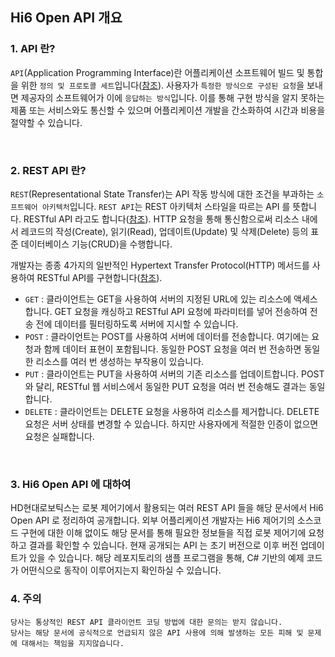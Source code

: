 ## Hi6 Open API 개요

### 1. API 란?

`API`(Application Programming Interface)란 어플리케이션 소프트웨어 빌드 및 통합을 위한 `정의 및 프로토콜 세트`입니다([참조](https://www.redhat.com/ko/topics/api/what-are-application-programming-interfaces)). 
사용자가 `특정한 방식으로 구성된 요청`을 보내면 제공자의 소프트웨어가 이에 `응답하는 방식`입니다. 
이를 통해 구현 방식을 알지 못하는 제품 또는 서비스와도 통신할 수 있으며 어플리케이션 개발을 간소화하여 시간과 비용을 절약할 수 있습니다.

<br>


### 2. REST API 란?

`REST`(Representational State Transfer)는 API 작동 방식에 대한 조건을 부과하는 `소프트웨어 아키텍처`입니다. 
`REST API`는 REST 아키텍처 스타일을 따르는 API 를 뜻합니다. RESTful API 라고도 합니다([참조](https://aws.amazon.com/ko/what-is/restful-api/)). 
HTTP 요청을 통해 통신함으로써 리소스 내에서 레코드의 작성(Create), 읽기(Read), 업데이트(Update) 및 삭제(Delete) 등의 표준 데이터베이스 기능(CRUD)을 수행합니다. <br>

개발자는 종종 4가지의 일반적인 Hypertext Transfer Protocol(HTTP) 메서드를 사용하여 RESTful API를 구현합니다([참조](https://aws.amazon.com/ko/what-is/restful-api/)). 

- `GET` : 클라이언트는 GET을 사용하여 서버의 지정된 URL에 있는 리소스에 액세스합니다. GET 요청을 캐싱하고 RESTful API 요청에 파라미터를 넣어 전송하여 전송 전에 데이터를 필터링하도록 서버에 지시할 수 있습니다.
- `POST` : 클라이언트는 POST를 사용하여 서버에 데이터를 전송합니다. 여기에는 요청과 함께 데이터 표현이 포함됩니다. 동일한 POST 요청을 여러 번 전송하면 동일한 리소스를 여러 번 생성하는 부작용이 있습니다.
- `PUT` : 클라이언트는 PUT을 사용하여 서버의 기존 리소스를 업데이트합니다. POST와 달리, RESTful 웹 서비스에서 동일한 PUT 요청을 여러 번 전송해도 결과는 동일합니다.
- `DELETE` : 클라이언트는 DELETE 요청을 사용하여 리소스를 제거합니다. DELETE 요청은 서버 상태를 변경할 수 있습니다. 하지만 사용자에게 적절한 인증이 없으면 요청은 실패합니다.

<br>

### 3. Hi6 Open API 에 대하여

HD현대로보틱스는 로봇 제어기에서 활용되는 여러 REST API 들을 해당 문서에서 Hi6 Open API 로 정리하여 공개합니다. 외부 어플리케이션 개발자는 Hi6 제어기의 소스코드 구현에 대한 이해 없이도 해당 문서를 통해 필요한 정보들을 직접 로봇 제어기에 요청하고 결과를 확인할 수 있습니다.
현재 공개되는 API 는 초기 버전으로 이후 버전 업데이트가 있을 수 있습니다. 해당 레포지토리의 샘플 프로그램을 통해, C# 기반의 예제 코드가 어떤식으로 동작이 이루어지는지 확인하실 수 있습니다.<br>


### 4. 주의
`당사는 통상적인 REST API 클라이언트 코딩 방법에 대한 문의는 받지 않습니다.`<br>
`당사는 해당 문서에 공식적으로 언급되지 않은 API 사용에 의해 발생하는 모든 피해 및 문제에 대해서는 책임을 지지않습니다.`
